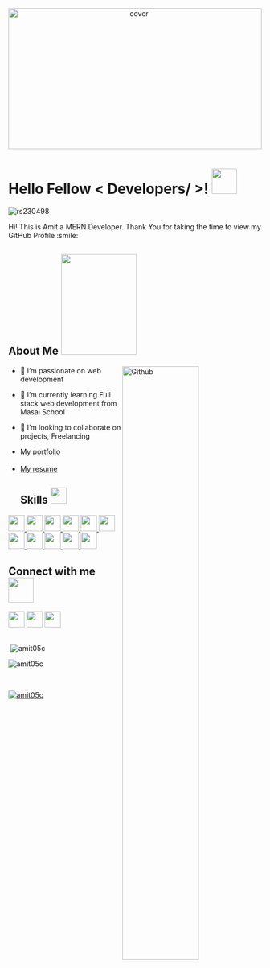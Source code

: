 <div align="center">
<img width="100%" height = "280px" src="https://raw.githubusercontent.com/rahulbanerjee26/githubProfileReadmeGenerator/main/banners/banner5.gif" alt="cover" />
</div>

<h1> Hello Fellow < Developers/ >! <img src = "https://raw.githubusercontent.com/rahulbanerjee26/githubProfileReadmeGenerator/main/gifs/wave.gif" width = 50px height='50px'> </h1>
<p align='center'>

<p align="left"> <img src="https://komarev.com/ghpvc/?username=amit05c&label=Profile%20views&color=0e75b6&style=flat" alt="rs230498" /> </p>

</p>
<div size='20px'> Hi! This is Amit a MERN Developer. Thank You for taking the time to view my GitHub Profile :smile: 
</div>

<h2> About Me <img src = "https://raw.githubusercontent.com/rahulbanerjee26/githubProfileReadmeGenerator/main/gifs/eatSleepCodeRepeat.gif" width = 150px height='200px'></h2>

<img width="55%" align="right" alt="Github" src="https://raw.githubusercontent.com/rahulbanerjee26/githubProfileReadmeGenerator/47a1a7b035154ce002fffc42e803b6ca8acbc4f3/gifs/git-header.svg" />


- 🔭 I’m passionate on web development 

- 🌱 I’m currently learning Full stack web development from Masai School 

- 👯 I’m looking to collaborate on projects, Freelancing

  <li> <a href="https://amit05c.github.io/portfolio/" target="_blank">My portfolio</a></li> 
  <br/>
   <li> <a href="https://drive.google.com/file/d/1ygjZWzdX35saiuJFASk5Ff63EEcT4pIR/view?usp=sharing" target="_blank">My resume</a></li> 
   
   
   
   <h2> Skills <img src = "https://raw.githubusercontent.com/rahulbanerjee26/githubProfileReadmeGenerator/main/gifs/code.gif" width = 32px height=32px> </h2>
<a href= 'https://github.com/amit05c?tab=repositories&q=&type=&language=nodejs&sort=' > <img width ='32px' height='32px' src ='https://raw.githubusercontent.com/rahulbanerjee26/githubAboutMeGenerator/main/icons/nodejs.svg'> </a>
<a href= 'https://github.com/amit05c?tab=repositories&q=&type=&language=express&sort=' > <img width ='32px' height='32px' src ='https://raw.githubusercontent.com/rahulbanerjee26/githubAboutMeGenerator/main/icons/express.svg'> </a>
<a href= 'https://github.com/amit05c?tab=repositories&q=&type=&language=mongodb&sort=' > <img width ='32px' height='32px' src ='https://raw.githubusercontent.com/rahulbanerjee26/githubAboutMeGenerator/main/icons/mongodb.svg'> </a>
<a href= 'https://github.com/amit05c?tab=repositories&q=&type=&language=reactjs&sort=' > <img width ='32px' height='32px' src ='https://raw.githubusercontent.com/rahulbanerjee26/githubAboutMeGenerator/main/icons/reactjs.svg'> </a>
<a href= 'https://github.com/amit05c?tab=repositories&q=&type=&language=redux&sort=' > <img width ='32px' height='32px' src ='https://raw.githubusercontent.com/rahulbanerjee26/githubAboutMeGenerator/main/icons/redux.svg'> </a>
<a href= 'https://github.com/amit05c?tab=repositories&q=&type=&language=javascript&sort=' > <img width ='32px' height='32px' src ='https://raw.githubusercontent.com/rahulbanerjee26/githubAboutMeGenerator/main/icons/javascript.svg'> </a>
<a href= 'https://github.com/amit05c?tab=repositories&q=&type=&language=html&sort=' > <img width ='32px' height='32px' src ='https://raw.githubusercontent.com/rahulbanerjee26/githubAboutMeGenerator/main/icons/html.svg'> </a>
<a href= 'https://github.com/amit05c?tab=repositories&q=&type=&language=css&sort=' > <img width ='32px' height='32px' src ='https://raw.githubusercontent.com/rahulbanerjee26/githubAboutMeGenerator/main/icons/css.svg'> </a>
<a href= 'https://github.com/amit05c?tab=repositories&q=&type=&language=tailwind&sort=' > <img width ='32px' height='32px' src ='https://raw.githubusercontent.com/rahulbanerjee26/githubAboutMeGenerator/main/icons/tailwind.svg'> </a>
<a href= 'https://github.com/amit05c?tab=repositories&q=&type=&language=cypress&sort=' > <img width ='32px' height='32px' src ='https://raw.githubusercontent.com/rahulbanerjee26/githubAboutMeGenerator/main/icons/cypress.svg'> </a>
<a href= 'https://github.com/amit05c?tab=repositories&q=&type=&language=jest&sort=' > <img width ='32px' height='32px' src ='https://raw.githubusercontent.com/rahulbanerjee26/githubAboutMeGenerator/main/icons/jest.svg'> </a>


   
   
   
   
   
   
   
   

<!-- <h2> Skills <img src = "https://raw.githubusercontent.com/rahulbanerjee26/githubProfileReadmeGenerator/main/gifs/code.gif" width = 32px height=32px> </h2>
<a href= https://github.com/amit05c?tab=repositories&q=&type=&language=reactjs&sort= > <img width ='32px' height='32px' src ='https://raw.githubusercontent.com/rahulbanerjee26/githubAboutMeGenerator/main/icons/reactjs.svg'> </a>
<a href= https://github.com/amit05c?tab=repositories&q=&type=&language=javascript&sort= > <img width ='32px' height='32px' src ='https://raw.githubusercontent.com/rahulbanerjee26/githubAboutMeGenerator/main/icons/javascript.svg'> </a>
<a href= https://github.com/amit05c?tab=repositories&q=&type=&language=redux&sort= > <img width ='32px' height='32px' src ='https://raw.githubusercontent.com/rahulbanerjee26/githubAboutMeGenerator/main/icons/redux.svg'> </a>
<a href= https://github.com/amit05c?tab=repositories&q=&type=&language=html&sort= > <img width ='32px' height='32px' src ='https://raw.githubusercontent.com/rahulbanerjee26/githubAboutMeGenerator/main/icons/html.svg'> </a>
<a href= https://github.com/amit05c?tab=repositories&q=&type=&language=css&sort= > <img width ='32px' height='32px' src ='https://raw.githubusercontent.com/rahulbanerjee26/githubAboutMeGenerator/main/icons/css.svg'> </a>
<a href= https://github.com/amit05c?tab=repositories&q=&type=&language=bootstrap&sort= > <img width ='32px' height='32px' src ='https://raw.githubusercontent.com/rahulbanerjee26/githubAboutMeGenerator/main/icons/bootstrap.svg'> </a>
<a href= https://github.com/amit05c?tab=repositories&q=&type=&language=jest&sort= > <img width ='32px' height='32px' src ='https://raw.githubusercontent.com/rahulbanerjee26/githubAboutMeGenerator/main/icons/jest.svg'> </a>
<a href= https://github.com/amit05c?tab=repositories&q=&type=&language=cypress&sort= > <img width ='32px' height='32px' src ='https://raw.githubusercontent.com/rahulbanerjee26/githubAboutMeGenerator/main/icons/cypress.svg'> </a> -->


<h2> Connect with me <img src='https://raw.githubusercontent.com/rahulbanerjee26/githubProfileReadmeGenerator/main/gifs/handShake.gif' width="50px" height=50px> </h2>
<a href = 'https://www.linkedin.com/in/amit-ghosh-0b6807228/' target="_blank"> <img width = '32px' align= 'center' src="https://raw.githubusercontent.com/rahulbanerjee26/githubAboutMeGenerator/main/icons/linked-in-alt.svg"/></a> 
<a href = 'https://www.twitter.com/Amit05C' target="_blank"> <img width = '32px' align= 'center' src="https://raw.githubusercontent.com/rahulbanerjee26/githubAboutMeGenerator/main/icons/twitter.svg"/></a> 
<a href = 'https://www.github.com/amit05c'> <img width = '32px' align= 'center' src="https://raw.githubusercontent.com/rahulbanerjee26/githubAboutMeGenerator/main/icons/github.svg"/></a> 

<br/>
<br/>

<p>&nbsp;<img align="center" src="https://github-readme-stats.vercel.app/api?username=amit05c&show_icons=true&locale=en" alt="amit05c" /></p>

<p><img align="center" src="https://github-readme-streak-stats.herokuapp.com/?user=amit05c&" alt="amit05c" /></p>

<br>

<p align="left"> <a href="https://github.com/ryo-ma/github-profile-trophy"><img src="https://github-profile-trophy.vercel.app/?username=amit05c" alt="amit05c" /></a> </p>

<!-- <footer align='center'>README made with help of <a href='https://github.com/rahulbanerjee26/githubProfileReadmeGenerator'>githubProfileReadmeGenerator</a> </footer> -->

